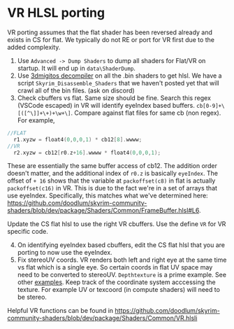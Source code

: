 # VR HLSL porting
VR porting assumes that the flat shader has been reversed already and exists in CS for flat. We typically do not RE or port for VR first due to the added complexity.

1. Use `Advanced -> Dump Shaders` to dump all shaders for Flat/VR on startup. It will end up in `data\ShaderDump`.
2. Use [3dmigitos decompiler](https://github.com/bo3b/3Dmigoto/tree/master/HLSLDecompiler) on all the .bin shaders to get hlsl. We have a script `Skyrim_Disassemble_Shaders` that we haven't posted yet that will crawl all of the bin files. (ask on discord)
3. Check cbuffers vs flat. Same size should be fine. Search this regex (VSCode escaped) in VR will identify eyeIndex based buffers. `cb[0-9]+\[([^\]]+\+)+\w+\]`. Compare against flat files for same cb (non regex). For example, 

```cpp
//FLAT
  r1.xyzw = float4(0,0,0,1) * cb12[8].wwww;
//VR
  r2.xyzw = cb12[r0.z+16].wwww * float4(0,0,0,1);
```
These are essentially the same buffer access of cb12. The addition order doesn't matter, and the additional index of `r0.z` is basically `eyeIndex`. The offset of `+ 16` shows that the variable at `packoffset(c8)` in flat is actually `packoffset(c16)` in VR. This is due to the fact we're in a set of arrays that use eyeIndex. Specifically, this matches what we've determined here: https://github.com/doodlum/skyrim-community-shaders/blob/dev/package/Shaders/Common/FrameBuffer.hlsl#L6.

Update the CS flat hlsl to use the right VR cbuffers. Use the define `VR` for VR specific code.

4. On identifying eyeIndex based cbuffers, edit the CS flat hlsl that you are porting to now use the eyeIndex.
5. Fix stereoUV coords. VR renders both left and right eye at the same time vs flat which is a single eye. So certain coords in flat UV space may need to be converted to stereoUV. `Depthtexture` is a prime example. See other [examples](https://github.com/search?q=repo%3Adoodlum%2Fskyrim-community-shaders%20ConvertToStereoUV&type=code). Keep track of the coordinate system acccessing the texture. For example UV or texcoord (in compute shaders) will need to be stereo.

Helpful VR functions can be found in https://github.com/doodlum/skyrim-community-shaders/blob/dev/package/Shaders/Common/VR.hlsli